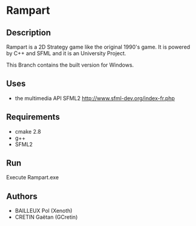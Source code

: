 # Rampart
## Description
Rampart is a 2D Strategy game like the original 1990's game.
It is powered by C++ and SFML and it is an University Project.

This Branch contains the built version for Windows.

## Uses
* the multimedia API SFML2 http://www.sfml-dev.org/index-fr.php

## Requirements
* cmake 2.8
* g++
* SFML2

## Run

Execute Rampart.exe

## Authors
* BAILLEUX Pol (Xenoth)
* CRETIN Gaëtan (GCretin)
